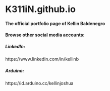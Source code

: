 # K311iN.github.io



<h4>The official portfolio page of Kellin Baldenegro</h4>

<h4>Browse other social media accounts:</h4>

<h5>LinkedIn:</h5> https://www.linkedin.com/in/kellinb
<h5>Arduino:</h5> https://id.arduino.cc/kellinjoshua
